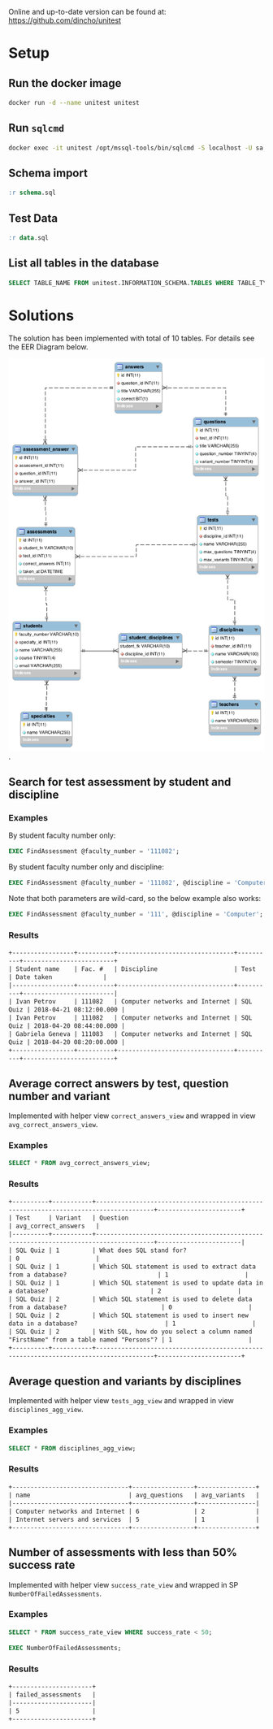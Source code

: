 Online and up-to-date version can be found at: https://github.com/dincho/unitest

# Setup

## Run the docker image

```bash
docker run -d --name unitest unitest
```

## Run `sqlcmd`

```bash
docker exec -it unitest /opt/mssql-tools/bin/sqlcmd -S localhost -U sa -P P@55w0rd
```

## Schema import

```sql
:r schema.sql
```

## Test Data

```sql
:r data.sql
```

## List all tables in the database

```sql
SELECT TABLE_NAME FROM unitest.INFORMATION_SCHEMA.TABLES WHERE TABLE_TYPE = 'BASE TABLE';
```


# Solutions

The solution has been implemented with total of 10 tables. For details see the EER Diagram below.

![EER Diagram](https://raw.githubusercontent.com/dincho/unitest/master/unitest_EER.png "EER Diagram").

## Search for test assessment by student and discipline

### Examples

By student faculty number only:
```sql
EXEC FindAssessment @faculty_number = '111082';
```

By student faculty number only and discipline:
```sql
EXEC FindAssessment @faculty_number = '111082', @discipline = 'Computer networks and Internet';
```

Note that both parameters are wild-card, so the below example also works:
```sql
EXEC FindAssessment @faculty_number = '111', @discipline = 'Computer';
```

### Results
```
+-----------------+----------+--------------------------------+----------+-------------------------+
| Student name    | Fac. #   | Discipline                     | Test     | Date taken              |
|-----------------+----------+--------------------------------+----------+-------------------------|
| Ivan Petrov     | 111082   | Computer networks and Internet | SQL Quiz | 2018-04-21 08:12:00.000 |
| Ivan Petrov     | 111082   | Computer networks and Internet | SQL Quiz | 2018-04-20 08:44:00.000 |
| Gabriela Geneva | 111083   | Computer networks and Internet | SQL Quiz | 2018-04-20 08:20:00.000 |
+-----------------+----------+--------------------------------+----------+-------------------------+
```

## Average correct answers by test, question number and variant

Implemented with helper view `correct_answers_view` and wrapped in view `avg_correct_answers_view`.

### Examples

```sql
SELECT * FROM avg_correct_answers_view;
```

### Results

```
+----------+-----------+--------------------------------------------------------------------------------------+-----------------------+
| Test     | Variant   | Question                                                                             | avg_correct_answers   |
|----------+-----------+--------------------------------------------------------------------------------------+-----------------------|
| SQL Quiz | 1         | What does SQL stand for?                                                             | 0                     |
| SQL Quiz | 1         | Which SQL statement is used to extract data from a database?                         | 1                     |
| SQL Quiz | 1         | Which SQL statement is used to update data in a database?                            | 2                     |
| SQL Quiz | 2         | Which SQL statement is used to delete data from a database?                          | 0                     |
| SQL Quiz | 2         | Which SQL statement is used to insert new data in a database?                        | 1                     |
| SQL Quiz | 2         | With SQL, how do you select a column named "FirstName" from a table named "Persons"? | 1                     |
+----------+-----------+--------------------------------------------------------------------------------------+-----------------------+
```

## Average question and variants by disciplines

Implemented with helper view `tests_agg_view` and wrapped in view `disciplines_agg_view`.

### Examples

```sql
SELECT * FROM disciplines_agg_view;
```

### Results

```
+--------------------------------+-----------------+----------------+
| name                           | avg_questions   | avg_variants   |
|--------------------------------+-----------------+----------------|
| Computer networks and Internet | 6               | 2              |
| Internet servers and services  | 5               | 1              |
+--------------------------------+-----------------+----------------+
```

## Number of assessments with less than 50% success rate

Implemented with helper view `success_rate_view` and wrapped in SP `NumberOfFailedAssessments`.

### Examples

```sql
SELECT * FROM success_rate_view WHERE success_rate < 50;
```

```sql
EXEC NumberOfFailedAssessments;
```

### Results
```
+----------------------+
| failed_assessments   |
|----------------------|
| 5                    |
+----------------------+
```
